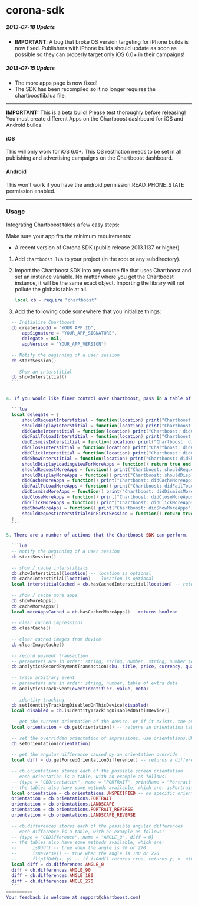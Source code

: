 corona-sdk
==========

##### 2013-07-18 Update

* __IMPORTANT__: A bug that broke OS version targeting for iPhone builds is now fixed. Publishers with iPhone builds should update as soon as possible so they can properly target only iOS 6.0+ in their campaigns!

##### 2013-07-15 Update

* The more apps page is now fixed! 
* The SDK has been recompiled so it no longer requires the chartboostlib.lua file.

-----

__IMPORTANT:__ This is a beta build! Please test thoroughly before releasing! You must create different Apps on the Chartboost dashboard for iOS and Android builds.

#### iOS

This will only work for iOS 6.0+. This OS restriction needs to be set in all publishing and advertising campaigns on the Chartboost dashboard.

#### Android

This won't work if you have the android.permission.READ_PHONE_STATE permission enabled.

-----

### Usage

Integrating Chartboost takes a few easy steps:

Make sure your app fits the minimum requirements:
- A recent version of Corona SDK (public release 2013.1137 or higher)

 1. Add `chartboost.lua` to your project (in the root or any subdirectory).

 2. Import the Chartboost SDK into any source file that uses Chartboost and set an instance variable.  No matter where you get the Chartboost instance, it will be the same exact object.  Importing the library will not pollute the globals table at all.
    
    ```lua
    local cb = require "chartboost"
    ```
    
 3. Add the following code somewhere that you initialize things:

  ```lua 
	-- Initialize Chartboost
	cb.create{appId = "YOUR_APP_ID",
		appSignature = "YOUR_APP_SIGNATURE",
		delegate = nil,
		appVersion = "YOUR_APP_VERSION"}
	
	-- Notify the beginning of a user session
	cb.startSession()
	
	-- Show an interstitial
	cb.showInterstitial() 
	```


 4. If you would like finer control over Chartboost, pass in a table of functions as the delegate in the create method above. The following is a complete delegate table.  The methods are all optional -- you need only implement the ones you want.  Finally, each method below that returns a boolean defaults to true if no function is provided.

	```lua
	local delegate = {
		shouldRequestInterstitial = function(location) print("Chartboost: shouldRequestInterstitial " .. location .. "?"); return true end,
		shouldDisplayInterstitial = function(location) print("Chartboost: shouldDisplayInterstitial " .. location .. "?"); return true end,
		didCacheInterstitial = function(location) print("Chartboost: didCacheInterstitial " .. location); return end,
		didFailToLoadInterstitial = function(location) print("Chartboost: didFailToLoadInterstitial " .. location); return end,
		didDismissInterstitial = function(location) print("Chartboost: didDismissInterstitial " .. location); return end,
		didCloseInterstitial = function(location) print("Chartboost: didCloseInterstitial " .. location); return end,
		didClickInterstitial = function(location) print("Chartboost: didClickInterstitial " .. location); return end,
		didShowInterstitial = function(location) print("Chartboost: didShowInterstitial " .. location); return end,
		shouldDisplayLoadingViewForMoreApps = function() return true end,
		shouldRequestMoreApps = function() print("Chartboost: shouldRequestMoreApps"); return true end,
		shouldDisplayMoreApps = function() print("Chartboost: shouldDisplayMoreApps"); return true end,
		didCacheMoreApps = function() print("Chartboost: didCacheMoreApps"); return end,
		didFailToLoadMoreApps = function() print("Chartboost: didFailToLoadMoreApps"); return end,
		didDismissMoreApps = function() print("Chartboost: didDismissMoreApps"); return end,
		didCloseMoreApps = function() print("Chartboost: didCloseMoreApps"); return end,
		didClickMoreApps = function() print("Chartboost: didClickMoreApps"); return end,
		didShowMoreApps = function() print("Chartboost: didShowMoreApps"); return end,
		shouldRequestInterstitialsInFirstSession = function() return true end
	}
	```

 5. There are a number of actions that the Chartboost SDK can perform.  The following code demonstrates them all:
 
	```lua
	-- notify the beginning of a user session
	cb.startSession()
	
	-- show / cache interstitials
	cb.showInterstitial(location) -- location is optional
	cb.cacheInterstitial(location) -- location is optional
	local interstitialCached = cb.hasCachedInterstitial(location) -- returns boolean, location is optional
	
	-- show / cache more apps
	cb.showMoreApps()
	cb.cacheMoreApps()
	local moreAppsCached = cb.hasCachedMoreApps() - returns boolean
	
	-- clear cached impressions
	cb.clearCache()
	
	-- clear cached images from device
	cb.clearImageCache()
	
	-- record payment transaction
	-- parameters are in order: string, string, number, string, number (decimal will be truncated), table of extra data
	cb.analyticsRecordPaymentTransaction(sku, title, price, currency, quantity, meta)
	
	-- track arbitrary event
	-- parameters are in order: string, number, table of extra data
	cb.analyticsTrackEvent(eventIdentifier, value, meta)
	
	-- identity tracking
	cb.setIdentityTrackingDisabledOnThisDevice(disabled)
	local disabled = cb.isIdentityTrackingDisabledOnThisDevice()
	
	-- get the current orientation of the device, or if it exists, the overridden orientation of impressions
	local orientation = cb.getOrientation() -- returns an orientation table, see below
	
	-- set the overridden orientation of impressions. use orientations.UNSPECIFIED or nil to remove any override.
	cb.setOrientation(orientation)
	
	-- get the angular difference caused by an orientation override
	local diff = cb.getForcedOrientationDifference() -- returns a difference table, see below
	
	-- cb.orientations stores each of the possible screen orientation
	-- each orientation is a table, with an example as follows:
	-- {type = "CBOrientation", name = "PORTRAIT", printName = "Portrait", angle = 0}
	-- the tables also have some methods available, which are: isPortrait(), isLandscape(), rotate90(), rotate180(), rotate270()
	local orientation = cb.orientations.UNSPECIFIED -- no specific orientation
	orientation = cb.orientations.PORTRAIT
	orientation = cb.orientations.LANDSCAPE
	orientation = cb.orientations.PORTRAIT_REVERSE
	orientation = cb.orientations.LANDSCAPE_REVERSE
	
	-- cb.differences stores each of the possible angular differences
	-- each difference is a table, with an example as follows:
	-- {type = "CBDifference", name = "ANGLE_0", diff = 0}
	-- the tables also have some methods available, which are:
	--		isOdd() -- true when the angle is 90 or 270
	--		isReverse() -- true when the angle is 180 or 270
	--		flipIfOdd(x, y) -- if isOdd() returns true, returns y, x. otherwise, returns x, y.
	local diff = cb.differences.ANGLE_0
	diff = cb.differences.ANGLE_90
	diff = cb.differences.ANGLE_180
	diff = cb.differences.ANGLE_270
	```
==========
Your feedback is welcome at support@chartboost.com!
